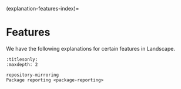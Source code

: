 (explanation-features-index)=
# Features

We have the following explanations for certain features in Landscape.

```{toctree}
:titlesonly:
:maxdepth: 2

repository-mirroring
Package reporting <package-reporting>